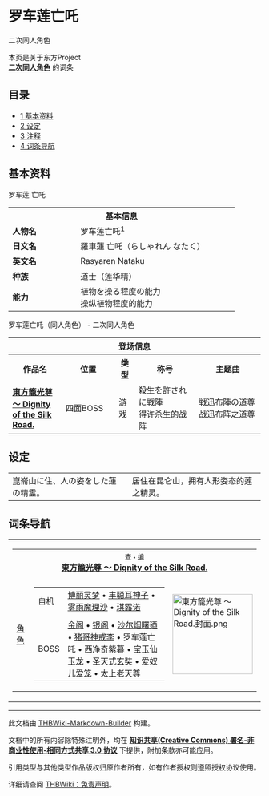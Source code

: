 # 罗车莲亡吒

<!-- source html: G:\repos\THBWiki-Markdown-Builder\THBWikiMarkdown\Temp\main\f\fa\ns0%3A%E7%BD%97%E8%BD%A6%E8%8E%B2%E4%BA%A1%E5%90%92.html -->

二次同人角色

本页是关于东方Project  
 **[二次同人角色](./二次角色列表.md)** 的词条
  
  

  


## 目录

- [1 基本资料](#基本资料)
- [2 设定](#设定)
- [3 注释](#注释)
- [4 词条导航](#词条导航)





## 基本资料
[](./文件-罗车莲亡吒.png.md)  [](./文件-罗车莲亡吒.png.md)罗车莲 亡吒

<table>
<tbody><tr>
<th colspan="2">基本信息</th>
</tr>
<tr>
<td style="width:120px"><b>人物名</b></td><td style="min-width:300px">罗车莲亡吒<sup id="cite_ref-1" class="reference"><a href="#cite_note-1">1</a></sup></td>
</tr><tr><td><b>日文名</b></td><td>羅車蓮 亡吒（らしゃれん なたく）</td></tr><tr><td><b>英文名</b></td><td>Rasyaren Nataku</td></tr><tr><td><b>种族</b></td><td>道士（莲华精）</td></tr><tr><td><b>能力</b></td><td>植物を操る程度の能力<br>操纵植物程度的能力</td></tr></tbody></table>

罗车莲亡吒（同人角色） - 二次同人角色

<table>
<tbody><tr>
<th colspan="5">登场信息</th>
</tr><tr><th><b>作品名</b></th><th><b>位置</b></th><th><b>类型</b></th><th><b>称号</b></th><th><b>主题曲</b></th></tr><tr><td rowspan="1" style="width:120px"><b><a href="./東方籠光尊_～_Dignity_of_the_Silk_Road..md" title="東方籠光尊 ～ Dignity of the Silk Road.">東方籠光尊 ～ Dignity of the Silk Road.</a></b></td><td style="width:130px">四面BOSS</td><td class="bg-color-danger-30" style="width:30px;">游戏</td><td style="width:180px">殺生を許されに戦陣<br>得许杀生的战阵</td><td style="width:200px">戦迅布陣の道尊<br>战迅布阵之道尊</td></tr></tbody></table>



## 设定

<table><tbody><tr class="tt-content" id="设定-1" data-pos="&#91;&quot;\u8bbe\u5b9a&quot;,1&#93;"><td class="tt-ja" lang="ja"><div class="poem">崑崙山に住、人の姿をした蓮の精霊。</div></td><td class="tt-zh" lang="zh"><div class="poem">居住在昆仑山，拥有人形姿态的莲之精灵。<br></div></td></tr></tbody></table>



[^cite_note-1]: 原型即《西游记》、《封神演义》中登场的哪吒，原为陈塘关总兵李靖之子，因打死龙王三太子，最后被逼自杀。死后精魄得到太乙真人救助，用莲花莲藕重铸身躯，化生为莲之精灵。


## 词条导航
  
  

<table><tbody><tr><td><table cellspacing="0" class="nowraplinks mw-collapsible mw-collapsed" style="width:100%;;;"><tbody><tr><th style=";" colspan="3" class="navbox-title"><div class="navbar"><div class="noprint plainlinksneverexpand" style="background-color:transparent; padding:0; font-weight:normal; font-size:80%; white-space:nowrap;"><a href="./東方籠光尊_～_Dignity_of_the_Silk_Road.-导航.md" title="東方籠光尊 ～ Dignity of the Silk Road./导航"><span style=";;border:none;" title="查看这个模板">查</span></a>&#160;<span style="font-size:80%;">•</span>&#160;<a href="/index.php?title=%E6%9D%B1%E6%96%B9%E7%B1%A0%E5%85%89%E5%B0%8A_%EF%BD%9E_Dignity_of_the_Silk_Road./%E5%AF%BC%E8%88%AA&amp;action=edit"><span style=";;border:none;" title="您可以编辑这个模板。请在储存变更之前先预览">编</span></a></div></div><span><a href="./東方籠光尊_～_Dignity_of_the_Silk_Road..md" title="東方籠光尊 ～ Dignity of the Silk Road.">東方籠光尊 ～ Dignity of the Silk Road.</a></span></th></tr><tr><td></td></tr><tr><td class="navbox-group" style=";;"><a href="./東方籠光尊_～_Dignity_of_the_Silk_Road.-角色设定.md" title="東方籠光尊 ～ Dignity of the Silk Road./角色设定">角色</a></td><td style=";;" class="navbox-list navbox-odd"><div></div><table cellspacing="0" class="nowraplinks navbox-subgroup" style="width:100%;;;;"><tbody><tr><td class="navbox-group" style=";;"><div>自机</div></td><td style=";;" class="navbox-list navbox-odd"><div><a href="./東方籠光尊_～_Dignity_of_the_Silk_Road.-角色设定.md" title="東方籠光尊 ～ Dignity of the Silk Road./角色设定">博丽灵梦</a> &#8226; <a href="./東方籠光尊_～_Dignity_of_the_Silk_Road.-角色设定.md" title="東方籠光尊 ～ Dignity of the Silk Road./角色设定">丰聪耳神子</a> &#8226; <a href="./東方籠光尊_～_Dignity_of_the_Silk_Road.-角色设定.md" title="東方籠光尊 ～ Dignity of the Silk Road./角色设定">雾雨魔理沙</a> &#8226; <a href="./東方籠光尊_～_Dignity_of_the_Silk_Road.-角色设定.md" title="東方籠光尊 ～ Dignity of the Silk Road./角色设定">琪露诺</a></div></td></tr><tr><td></td></tr><tr><td class="navbox-group" style=";;"><div>BOSS</div></td><td style=";;" class="navbox-list navbox-even"><div><a href="./金阁.md" title="金阁">金阁</a> &#8226; <a href="./银阁.md" class="mw-redirect" title="银阁">银阁</a> &#8226; <a href="./沙尔烟曙廼.md" title="沙尔烟曙廼">沙尔烟曙廼</a> &#8226; <a href="./猪哥神戒李.md" title="猪哥神戒李">猪哥神戒李</a> &#8226; <a class="mw-selflink selflink">罗车莲亡吒</a> &#8226; <a href="./西净奇紫暮.md" title="西净奇紫暮">西净奇紫暮</a> &#8226; <a href="./宝玉仙玉龙.md" title="宝玉仙玉龙">宝玉仙玉龙</a> &#8226; <a href="./圣天式玄奘.md" title="圣天式玄奘">圣天式玄奘</a> &#8226; <a href="./爱奴儿爱笼.md" title="爱奴儿爱笼">爱奴儿爱笼</a> &#8226; <a href="./太上老天尊.md" title="太上老天尊">太上老天尊</a></div></td></tr></tbody></table><div></div></td><td class="navbox-image" style="" rowspan="1"><a href="./文件-東方籠光尊_～_Dignity_of_the_Silk_Road.封面.png.md" class="image"><img alt="東方籠光尊 ～ Dignity of the Silk Road.封面.png" src="https://upload.thwiki.cc/thumb/4/49/%E6%9D%B1%E6%96%B9%E7%B1%A0%E5%85%89%E5%B0%8A_%EF%BD%9E_Dignity_of_the_Silk_Road.%E5%B0%81%E9%9D%A2.png/160px-%E6%9D%B1%E6%96%B9%E7%B1%A0%E5%85%89%E5%B0%8A_%EF%BD%9E_Dignity_of_the_Silk_Road.%E5%B0%81%E9%9D%A2.png" decoding="async" loading="lazy" width="160" height="160" srcset="https://upload.thwiki.cc/thumb/4/49/%E6%9D%B1%E6%96%B9%E7%B1%A0%E5%85%89%E5%B0%8A_%EF%BD%9E_Dignity_of_the_Silk_Road.%E5%B0%81%E9%9D%A2.png/240px-%E6%9D%B1%E6%96%B9%E7%B1%A0%E5%85%89%E5%B0%8A_%EF%BD%9E_Dignity_of_the_Silk_Road.%E5%B0%81%E9%9D%A2.png 1.5x, https://upload.thwiki.cc/thumb/4/49/%E6%9D%B1%E6%96%B9%E7%B1%A0%E5%85%89%E5%B0%8A_%EF%BD%9E_Dignity_of_the_Silk_Road.%E5%B0%81%E9%9D%A2.png/320px-%E6%9D%B1%E6%96%B9%E7%B1%A0%E5%85%89%E5%B0%8A_%EF%BD%9E_Dignity_of_the_Silk_Road.%E5%B0%81%E9%9D%A2.png 2x" data-file-width="500" data-file-height="500"></a></td></tr></tbody></table></td></tr></tbody></table>


  
  

  





---

此文档由 [THBWiki-Markdown-Builder](https://github.com/Delsin-Yu/THBWiki-Markdown-Builder) 构建。

文档中的所有内容除特殊注明外，均在 [**知识共享(Creative Commons) 署名-非商业性使用-相同方式共享 3.0 协议**](https://creativecommons.org/licenses/by-sa/3.0/deed.zh-hans) 下提供，附加条款亦可能应用。

引用类型与其他类型作品版权归原作者所有，如有作者授权则遵照授权协议使用。

详细请查阅 [THBWiki：免责声明](https://thbwiki.cc/THBWiki:%E5%85%8D%E8%B4%A3%E5%A3%B0%E6%98%8E)。

